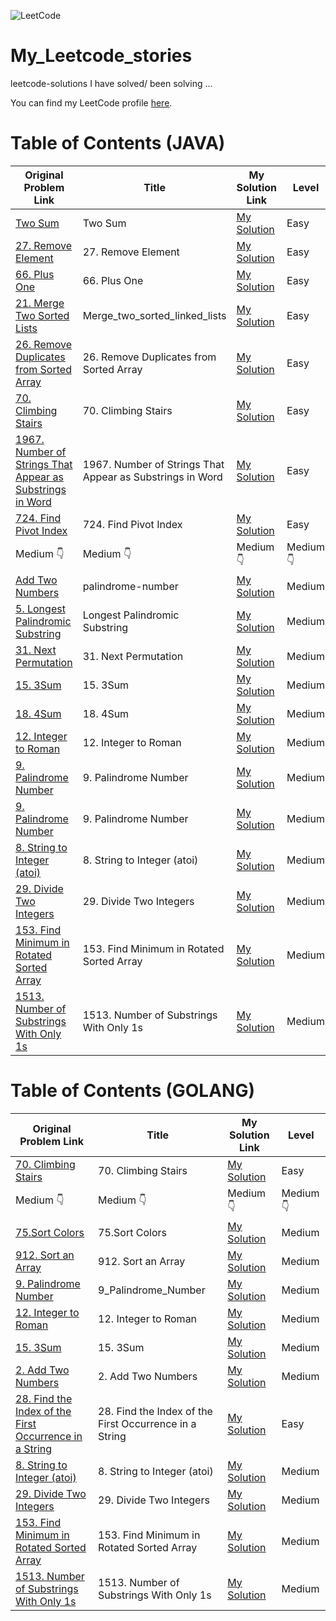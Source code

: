 ![LeetCode](https://img.shields.io/badge/LeetCode-turabaev-brightgreen)

# My_Leetcode_stories
leetcode-solutions I have solved/ been solving ...

You can find my LeetCode profile [here](https://leetcode.com/u/adam_69/).



# Table of Contents (JAVA)

| Original Problem Link       | Title                           | My Solution Link              | Level     |
|-----------------------------|---------------------------------|-------------------------------|-----------|
| [Two Sum](https://leetcode.com/problems/two-sum/) | Two Sum | [My Solution](https://github.com/turabaev69/My_Leetcode_stories/blob/main/Java/easy/Two%20Sum.java) | Easy      |
| [27. Remove Element](https://leetcode.com/problems/remove-element/) | 27. Remove Element | [My Solution](https://github.com/turabaev69/My_Leetcode_stories/blob/main/Java/easy/27.%20Remove%20Element/27_Remove_Element.java) | Easy      |
| [66. Plus One](https://leetcode.com/problems/remove-element/) | 66. Plus One | [My Solution](https://github.com/turabaev69/My_Leetcode_stories/blob/main/Java/easy/66.%20Plus%20One/66_Plus_One.java) | Easy      |
| [21. Merge Two Sorted Lists](https://leetcode.com/problems/merge-two-sorted-lists/) | Merge_two_sorted_linked_lists | [My Solution](https://github.com/turabaev69/My_Leetcode_stories/blob/main/Java/easy/Merge_two_sorted_linked_lists/Merge_two_sorted_linked_lists.java) | Easy      |
| [26. Remove Duplicates from Sorted Array](https://leetcode.com/problems/remove-duplicates-from-sorted-array/) | 26. Remove Duplicates from Sorted Array | [My Solution](https://github.com/turabaev69/My_Leetcode_stories/blob/main/Java/easy/Remove-Duplicates-from-Sorted-Array/Remove_Duplicates_from_Sorted_Array.java) | Easy      |
| [70. Climbing Stairs](https://leetcode.com/problems/climbing-stairs/) | 70. Climbing Stairs | [My Solution](https://github.com/turabaev69/My_Leetcode_stories/tree/main/Java/easy/70.%20Climbing%20Stairs) | Easy      |
| [1967. Number of Strings That Appear as Substrings in Word](https://leetcode.com/problems/number-of-strings-that-appear-as-substrings-in-word/) | 1967. Number of Strings That Appear as Substrings in Word | [My Solution](https://github.com/turabaev69/My_Leetcode_stories/blob/main/Java/easy/1967.%20Number%20of%20Strings%20That%20Appear%20as%20Substrings%20in%20Word/1967_Number_of_Strings_That_Appear_as_Substrings_in_Word.java) | Easy      |
| [724. Find Pivot Index](https://leetcode.com/problems/find-pivot-index/) | 724. Find Pivot Index | [My Solution](https://github.com/turabaev69/My_Leetcode_stories/blob/main/Java/easy/724.%20Find%20Pivot%20Index/724_Find_Pivot_Index.java) | Easy      |
|  Medium          👇        |     Medium          👇           |       Medium          👇      |   Medium      👇      |          
| [Add Two Numbers](https://leetcode.com/problems/add-two-numbers/](https://leetcode.com/problems/palindrome-number/)) | palindrome-number              | [My Solution](https://github.com/turabaev69/My_Leetcode_stories/blob/main/Java/medium/Palindrome%20Number.java) | Medium    |
| [5. Longest Palindromic Substring](https://leetcode.com/problems/longest-palindromic-substring/description/) | Longest Palindromic Substring              | [My Solution](https://github.com/turabaev69/My_Leetcode_stories/blob/main/Java/medium/5.%20Longest%20Palindromic%20Substring/5_Longest_Palindromic_Substring.java) | Medium    |
| [31. Next Permutation](https://leetcode.com/problems/next-permutation/description/) | 31. Next Permutation              | [My Solution](https://github.com/turabaev69/My_Leetcode_stories/blob/main/Java/medium/31.%20Next%20Permutation/31_Next_Permutation.java) | Medium    |
| [15. 3Sum](https://leetcode.com/problems/3sum/description/) | 15. 3Sum              | [My Solution](https://github.com/turabaev69/My_Leetcode_stories/blob/main/Java/medium/15.%203Sum/15_3Sum.java) | Medium    |
| [18. 4Sum](https://leetcode.com/problems/4sum/description/) | 18. 4Sum              | [My Solution](https://github.com/turabaev69/My_Leetcode_stories/blob/main/Java/medium/18.%204Sum/18_4Sum.java) | Medium    |
| [12. Integer to Roman](https://leetcode.com/problems/integer-to-roman/description/) | 12. Integer to Roman              | [My Solution](https://github.com/turabaev69/My_Leetcode_stories/blob/main/Java/medium/12.%20Integer%20to%20Roman/12_Integer_to_Roman.java) | Medium    |
| [9. Palindrome Number](https://leetcode.com/problems/palindrome-number/description/) | 9. Palindrome Number          | [My Solution](https://github.com/turabaev69/My_Leetcode_stories/blob/main/Java/medium/Palindrome%20Number.java) | Medium    |
| [9. Palindrome Number](https://leetcode.com/problems/palindrome-number/description/) | 9. Palindrome Number          | [My Solution](https://github.com/turabaev69/My_Leetcode_stories/blob/main/Java/medium/Palindrome%20Number.java) | Medium    |
| [8. String to Integer (atoi)](https://leetcode.com/problems/string-to-integer-atoi/description/) | 8. String to Integer (atoi) | [My Solution](https://github.com/turabaev69/My_Leetcode_stories/blob/main/Java/medium/8.%20String%20to%20Integer%20(atoi)8.%20String%20to%20Integer%20(atoi)/8_String_to_Integer_(atoi).java) | Medium |
| [29. Divide Two Integers](https://leetcode.com/problems/divide-two-integers/) | 29. Divide Two Integers             | [My Solution](https://github.com/turabaev69/My_Leetcode_stories/blob/main/Java/medium/29.%20Divide%20Two%20Integers/29_Divide_Two_Integers.java) | Medium    |
| [153. Find Minimum in Rotated Sorted Array](https://leetcode.com/problems/find-minimum-in-rotated-sorted-array/) | 153. Find Minimum in Rotated Sorted Array       | [My Solution](https://github.com/turabaev69/My_Leetcode_stories/blob/main/Java/medium/153.%20Find%20Minimum%20in%20Rotated%20Sorted%20Array/153_Find_Minimum_in_Rotated_Sorted_Array.java) | Medium    |
| [1513. Number of Substrings With Only 1s](https://leetcode.com/problems/number-of-substrings-with-only-1s/description/) | 1513. Number of Substrings With Only 1s       | [My Solution](https://github.com/turabaev69/My_Leetcode_stories/blob/main/Java/medium/1513.%20Number%20of%20Substrings%20With%20Only%201s/1513_Number_of%E2%80%93Substrings_With_Only_1s.java) | Medium    |


# Table of Contents  (GOLANG)

| Original Problem Link       | Title                           | My Solution Link              | Level     |
|-----------------------------|---------------------------------|-------------------------------|-----------|
| [70. Climbing Stairs](https://leetcode.com/problems/climbing-stairs/) | 70. Climbing Stairs| [My Solution](https://github.com/turabaev69/My_Leetcode_stories/blob/main/Golang/70.%20Climbing%20Stairs/70_Climbing_Stairs.go) | Easy      | 
|  Medium          👇        |     Medium          👇           |       Medium          👇      |   Medium      👇      |          
| [75.Sort Colors](https://leetcode.com/problems/sort-colors/) | 75.Sort Colors   | [My Solution](https://github.com/turabaev69/My_Leetcode_stories/blob/main/Golang/75.%20Sort%20Colors/Sort-Colors.go) | Medium  |
| [912. Sort an Array](https://leetcode.com/problems/sort-an-array/) | 912. Sort an Array | [My Solution](https://github.com/turabaev69/My_Leetcode_stories/tree/main/Golang/912.%20Sort%20an%20Array) | Medium    |
| [9. Palindrome Number](https://leetcode.com/problems/palindrome-number/description/) | 9_Palindrome_Number | [My Solution](https://github.com/turabaev69/My_Leetcode_stories/blob/main/Golang/9.%20Palindrome%20Number/9_Palindrome_Number.go) | Medium |
| [12. Integer to Roman](https://leetcode.com/problems/integer-to-roman/description/) | 12. Integer to Roman| [My Solution](https://github.com/turabaev69/My_Leetcode_stories/blob/main/Golang/12.%20Integer%20to%20Roman/12_Integer_to_Roman.go) | Medium |
| [15. 3Sum](https://leetcode.com/problems/3sum/description/) | 15. 3Sum | [My Solution](https://github.com/turabaev69/My_Leetcode_stories/blob/main/Golang/15.%203Sum/15_3Sum.go) | Medium |
| [2. Add Two Numbers](https://leetcode.com/problems/add-two-numbers/description/) | 2. Add Two Numbers | [My Solution](https://github.com/turabaev69/My_Leetcode_stories/blob/main/Golang/2.%20Add%20Two%20Numbers/2_Add_Two_Numbers.go) | Medium |
| [28. Find the Index of the First Occurrence in a String](https://leetcode.com/problems/find-the-index-of-the-first-occurrence-in-a-string/description/) | 28. Find the Index of the First Occurrence in a String | [My Solution](https://github.com/turabaev69/My_Leetcode_stories/blob/main/Golang/28.%20Find%20the%20Index%20of%20the%20First%20Occurrence%20in%20a%20String/28_Find_the_Index_of_the_First_Occurrence_in_String.go) | Easy |
| [8. String to Integer (atoi)](https://leetcode.com/problems/string-to-integer-atoi/description/) | 8. String to Integer (atoi) | [My Solution](https://github.com/turabaev69/My_Leetcode_stories/blob/main/Golang/8.%20String%20to%20Integer%20(atoi)/8_String_to_Integer%E2%80%93(atoi).go) | Medium |
| [29. Divide Two Integers](https://leetcode.com/problems/divide-two-integers/) | 29. Divide Two Integers           | [My Solution](https://github.com/turabaev69/My_Leetcode_stories/blob/main/Golang/29.%20Divide%20Two%20Integers/29_Divide_Two_Integers.go) | Medium |
| [153. Find Minimum in Rotated Sorted Array](https://leetcode.com/problems/find-minimum-in-rotated-sorted-array/) | 153. Find Minimum in Rotated Sorted Array       | [My Solution](https://github.com/turabaev69/My_Leetcode_stories/blob/main/Golang/153.%20Find%20Minimum%20in%20Rotated%20Sorted%20Array/153_Find_Minimum_in_Rotated_Sorted_Array.go) | Medium |
| [1513. Number of Substrings With Only 1s](https://leetcode.com/problems/number-of-substrings-with-only-1s/description/) | 1513. Number of Substrings With Only 1s       | [My Solution](https://github.com/turabaev69/My_Leetcode_stories/blob/main/Golang/1513.%20Number%20of%20Substrings%20With%20Only%201s/1513_Number_of_Substrings_With_Only_1s.go) | Medium    |













